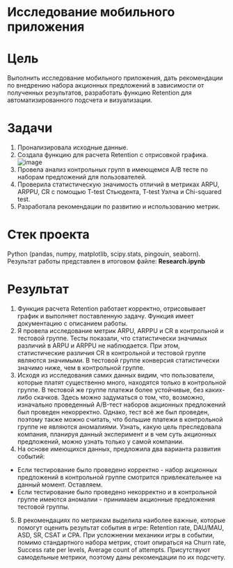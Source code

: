 # Исследование мобильного приложения

# Цель
Выполнить исследование мобильного приложения, дать рекомендации по внедрению набора акционных предложений в зависимости от полученных результатов, разработать функцию Retention для автоматизированного подсчета и визуализации.

# Задачи
1) Пронализировала исходные данные.
2) Создала функцию для расчета Retention с отрисовкой графика.
![image](https://github.com/octantus/Mobile-game-research/assets/65022781/643b0a41-18cd-4fab-ac1a-d967585c28dd)
3) Провела анализ контрольных групп в имеющемся A/B тесте по наборам предложений для пользователей.
4) Проверила статистическую значимость отличий в метриках ARPU, ARPPU, CR с помощью T-test Стьюдента, T-tеst Уэлча и Chi-squared test.
5) Разработала рекомендации по развитию и использованию метрик.

# Стек проекта
Python (pandas, numpy, matplotlib, scipy.stats, pingouin, seaborn).
Результат работы представлен в итоговом файле: **Research.ipynb**

# Результат

1) Функция расчета Retention работает корректно, отрисовывает график и выполняет поставленную задачу. Функция имеет документацию с описанием работы.
2) Я провела исследование метрик ARPU, ARPPU и CR в контрольной и тестовой группе. Тесты показали, что статистически значимых различий в ARPU и ARPPU не наблюдается. При этом, статистические различия CR в контрольной и тестовой группе являются значимыми. В тестовой группе конверсия статистически значимо ниже, чем в контрольной группе.
3) Исходя из исследования самих данных видим, что пользователи, которые платят существенно много, находятся только в контрольной группе. В тестовой же группе платежи более устойчивые, без каких-либо скачков. Здесь можно задуматься о том, что, возможно, изначально проведенный A/B-тест наборов акционных предложений был проведен некорректно. Однако, тест всё же был проведен, поэтому также можно считать, что большие платежи в контрольной группе не являются аномалиями.
Узнать, какую цель преследовала компания, планируя данный эксперимент и в чем суть акционных предложений, можно узнать только у самой компании. 
4) На основе имеющихся данных, предложила два варианта развития событий:
- Если тестирование было проведено корректно - набор акционных предложений в контрольной группе смотрится привлекательнее на данный момент. Оставляем.
- Если тестирование было проведено некорректно и в контрольной группе имеются аномалии - принимаем акционные предложения тестовой группы.
5) В рекомендациях по метрикам выделила наиболее важные, которые помогут оценить результат события в игре: Retention rate, DAU/MAU, ASD, SR, CSAT и CPA. При усложнении механики игры в событии, помимо стандартного набора метрик, стоит опираться на Churn rate, Success rate per levels, Average count of attempts. Присутствуют самодельные метрики, поэтому даны рекомендации по их подсчету.
